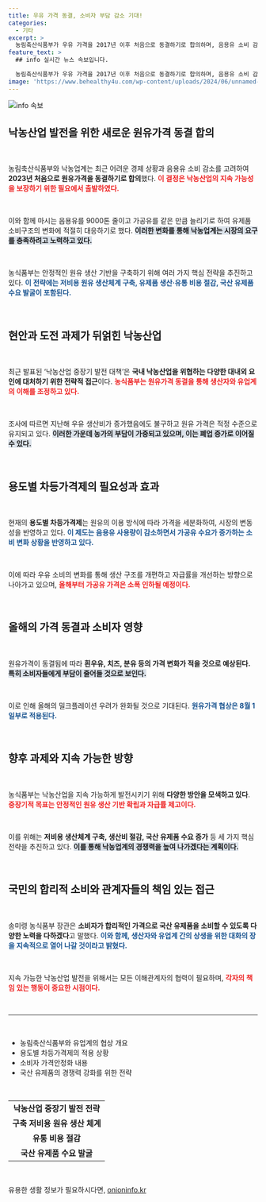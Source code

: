 ```yaml
---
title: 우유 가격 동결, 소비자 부담 감소 기대!
categories:
  - 기타
excerpt: >
  농림축산식품부가 우유 가격을 2017년 이후 처음으로 동결하기로 합의하며, 음용유 소비 감소에 대응한 가공유 비중 확대에 나섭니다. 자급률을 높이는 3대 전략 또한 추진되어, 소비자 가격 인상 우려가 사라질 전망입니다.
feature_text: >
  ## info 실시간 뉴스 속보입니다.

  농림축산식품부가 우유 가격을 2017년 이후 처음으로 동결하기로 합의하며, 음용유 소비 감소에 대응한 가공유 비중 확대에 나섭니다. 자급률을 높이는 3대 전략 또한 추진되어, 소비자 가격 인상 우려가 사라질 전망입니다.
image: 'https://www.behealthy4u.com/wp-content/uploads/2024/06/unnamed-file.png'
---
```


<p><img src="https://www.behealthy4u.com/wp-content/uploads/2024/06/unnamed-file.png" alt="info 속보" /></p>

<h2 data-ke-size="size26">낙농산업 발전을 위한 새로운 원유가격 동결 합의</h2>

<p data-ke-size="size16">&nbsp;</p> 

<p>농림축산식품부와 낙농업계는 최근 어려운 경제 상황과 음용유 소비 감소를 고려하여 <strong>2023년 처음으로 원유가격을 동결하기로 합의</strong>했다. <b><span style="color: #ee2323;">이 결정은 낙농산업의 지속 가능성을 보장하기 위한 필요에서 출발하였다.</span></b> </p>

<p data-ke-size="size16">&nbsp;</p> 

<p>이와 함께 마시는 음용유를 9000톤 줄이고 가공유를 같은 만큼 늘리기로 하여 유제품 소비구조의 변화에 적절히 대응하기로 했다. <b><span style="background-color: #21538527;">이러한 변화를 통해 낙농업계는 시장의 요구를 충족하려고 노력하고 있다.</span></b></p>

<p data-ke-size="size16">&nbsp;</p>

<p>농식품부는 안정적인 원유 생산 기반을 구축하기 위해 여러 가지 핵심 전략을 추진하고 있다. <b><span style="color: #1a5490;">이 전략에는 저비용 원유 생산체계 구축, 유제품 생산·유통 비용 절감, 국산 유제품 수요 발굴이 포함된다.</span></b></p>

<p data-ke-size="size16">&nbsp;</p> 

<h2 data-ke-size="size26">현안과 도전 과제가 뒤얽힌 낙농산업</h2>

<p data-ke-size="size16">&nbsp;</p> 

<p>최근 발표된 ‘낙농산업 중장기 발전 대책’은 <strong>국내 낙농산업을 위협하는 다양한 대내외 요인에 대처하기 위한 전략적 접근</strong>이다. <b><span style="color: #ee2323;">농식품부는 원유가격 동결을 통해 생산자와 유업계의 이해를 조정하고 있다.</span></b> </p>

<p data-ke-size="size16">&nbsp;</p> 

<p>조사에 따르면 지난해 우유 생산비가 증가했음에도 불구하고 원유 가격은 적정 수준으로 유지되고 있다. <b><span style="background-color: #21538527;">이러한 가운데 농가의 부담이 가중되고 있으며, 이는 폐업 증가로 이어질 수 있다.</span></b></p>

<p data-ke-size="size16">&nbsp;</p> 

<h2 data-ke-size="size26">용도별 차등가격제의 필요성과 효과</h2>

<p data-ke-size="size16">&nbsp;</p>

<p>현재의 <strong>용도별 차등가격제</strong>는 원유의 이용 방식에 따라 가격을 세분화하여, 시장의 변동성을 반영하고 있다. <b><span style="color: #1a5490;">이 제도는 음용유 사용량이 감소하면서 가공유 수요가 증가하는 소비 변화 상황을 반영하고 있다.</span></b></p>

<p data-ke-size="size16">&nbsp;</p> 

<p>이에 따라 우유 소비의 변화를 통해 생산 구조를 개편하고 자급률을 개선하는 방향으로 나아가고 있으며, <b><span style="color: #ee2323;">올해부터 가공유 가격은 소폭 인하될 예정이다.</span></b></p>

<p data-ke-size="size16">&nbsp;</p>

<h2 data-ke-size="size26">올해의 가격 동결과 소비자 영향</h2>

<p data-ke-size="size16">&nbsp;</p>

<p>원유가격이 동결됨에 따라 <strong>흰우유, 치즈, 분유 등의 가격 변화가 적을 것으로 예상된다.</strong> <b><span style="background-color: #21538527;">특히 소비자들에게 부담이 줄어들 것으로 보인다.</span></b></p>

<p data-ke-size="size16">&nbsp;</p> 

<p>이로 인해 올해의 밀크플레이션 우려가 완화될 것으로 기대된다. <b><span style="color: #1a5490;">원유가격 협상은 8월 1일부로 적용된다.</span></b></p>

<p data-ke-size="size16">&nbsp;</p>

<h2 data-ke-size="size26">향후 과제와 지속 가능한 방향</h2>

<p data-ke-size="size16">&nbsp;</p>

<p>농식품부는 낙농산업을 지속 가능하게 발전시키기 위해 <strong>다양한 방안을 모색하고 있다</strong>. <b><span style="color: #ee2323;">중장기적 목표는 안정적인 원유 생산 기반 확립과 자급률 제고이다.</span></b></p>

<p data-ke-size="size16">&nbsp;</p> 

<p>이를 위해는 <strong>저비용 생산체계 구축, 생산비 절감, 국산 유제품 수요 증가</strong> 등 세 가지 핵심 전략을 추진하고 있다. <b><span style="background-color: #21538527;">이를 통해 낙농업계의 경쟁력을 높여 나가겠다는 계획이다.</span></b></p>

<p data-ke-size="size16">&nbsp;</p>

<h2 data-ke-size="size26">국민의 합리적 소비와 관계자들의 책임 있는 접근</h2>

<p data-ke-size="size16">&nbsp;</p>

<p>송미령 농식품부 장관은 <strong>소비자가 합리적인 가격으로 국산 유제품을 소비할 수 있도록 다양한 노력을 다하겠다</strong>고 말했다. <b><span style="color: #1a5490;">이와 함께, 생산자와 유업계 간의 상생을 위한 대화의 장을 지속적으로 열어 나갈 것이라고 밝혔다.</span></b></p>

<p data-ke-size="size16">&nbsp;</p>

<p>지속 가능한 낙농산업 발전을 위해서는 모든 이해관계자의 협력이 필요하며, <b><span style="color: #ee2323;">각자의 책임 있는 행동이 중요한 시점이다.</span></b> </p>

<p data-ke-size="size16">&nbsp;</p>

<hr>

<p data-ke-size="size16">&nbsp;</p>

<ul>
    <li>농림축산식품부와 유업계의 협상 개요</li>
    <li>용도별 차등가격제의 적용 상황</li>
    <li>소비자 가격안정화 내용</li>
    <li>국산 유제품의 경쟁력 강화를 위한 전략</li>
</ul>

<p data-ke-size="size16">&nbsp;</p>

<table style="width: 100%;">
    <tr>
        <td style="text-align: center; height: 17px;"><b>낙농산업 중장기 발전 전략</b></td>
    </tr>
    <tr>
        <td style="text-align: center; height: 17px;"><b>구축 저비용 원유 생산 체계</b></td>
    </tr>
    <tr>
        <td style="text-align: center; height: 17px;"><b>유통 비용 절감</b></td>
    </tr>
    <tr>
        <td style="text-align: center; height: 17px;"><b>국산 유제품 수요 발굴</b></td>
    </tr>
</table>

<p data-ke-size="size16">&nbsp;</p>
유용한 생활 정보가 필요하시다면, <a href="https://onioninfo.kr" rel="dofollow">onioninfo.kr</a>


